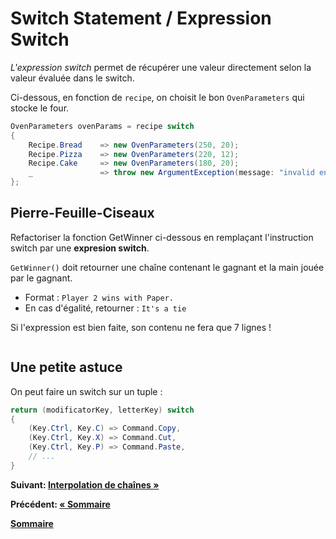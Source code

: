 # Switch Statement / Expression Switch

*L'expression switch* permet de récupérer une valeur directement selon la valeur évaluée dans le switch.

Ci-dessous, en fonction de `recipe`, on choisit le bon `OvenParameters` qui stocke le four.

```cs
OvenParameters ovenParams = recipe switch
{
    Recipe.Bread    => new OvenParameters(250, 20);
    Recipe.Pizza    => new OvenParameters(220, 12);
    Recipe.Cake     => new OvenParameters(180, 20);
    _               => throw new ArgumentException(message: "invalid enum value", paramName: nameof(recipe));
};
```

## Pierre-Feuille-Ciseaux

Refactoriser la fonction GetWinner ci-dessous en remplaçant l'instruction switch par une **expresion switch**.

`GetWinner()` doit retourner une chaîne contenant le gagnant et la main jouée par le gagnant.
- Format : `Player 2 wins with Paper.`
- En cas d'égalité, retourner : `It's a tie`

Si l'expression est bien faite, son contenu ne fera que 7 lignes !

``` cs --region switch-statement --source-file ../src//Snippets/SwitchStatement.cs --project ../src/Coding4FunWorkshop.csproj
```

## Une petite astuce
On peut faire un switch sur un tuple :
```cs
return (modificatorKey, letterKey) switch
{
    (Key.Ctrl, Key.C) => Command.Copy,
    (Key.Ctrl, Key.X) => Command.Cut,
    (Key.Ctrl, Key.P) => Command.Paste,
    // ...
}
```
**Suivant:  [Interpolation de chaînes &raquo;](./raw-string-litteral.md)**

**Précédent: [&laquo; Sommaire](../index.md)**

**[Sommaire](../index.md)**